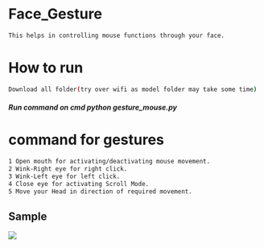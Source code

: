 # Face_Gesture
```bash
This helps in controlling mouse functions through your face.
```
# How to run
```bash
Download all folder(try over wifi as model folder may take some time)
```
##### Run command on cmd  python gesture_mouse.py


# command for gestures
```bash
1 Open mouth for activating/deactivating mouse movement.
2 Wink-Right eye for right click.
3 Wink-Left eye for left click.
4 Close eye for activating Scroll Mode.
5 Move your Head in direction of required movement.
```
## Sample
<img src="Sample/example.gif">





